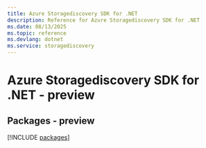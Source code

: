 ```yaml
---
title: Azure Storagediscovery SDK for .NET
description: Reference for Azure Storagediscovery SDK for .NET
ms.date: 08/13/2025
ms.topic: reference
ms.devlang: dotnet
ms.service: storagediscovery
---
```

# Azure Storagediscovery SDK for .NET - preview
## Packages - preview
[!INCLUDE [packages](storagediscovery-index.md)]